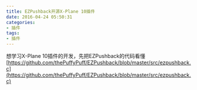 ```yaml
---
title: EZPushback开源X-Plane 10插件
date: 2016-04-24 05:50:31
categories:
- 插件
tags:
- 插件
---
```


想学习X-Plane 10插件的开发，先把EZPushback的代码看懂
[https://github.com/thePuffyPuff/EZPushback/blob/master/src/ezpushback.c](https://github.com/thePuffyPuff/EZPushback/blob/master/src/ezpushback.c)
